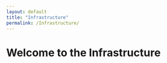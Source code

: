 ```yaml
---
layout: default
title: "Infrastructure"
permalink: /Infrastructure/
---
```

# Welcome to the Infrastructure
